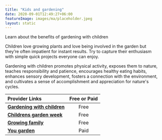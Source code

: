 ```yaml
---
title: "Kids and gardening"
date: 2020-09-01T12:49:27+06:00
featureImage: images/ma/placeholder.jpeg
layout: static
---
```


Learn about the benefits of gardening with children

Children love growing plants and love being involved in the garden but they’re often impatient for instant results. Try to capture their enthusiasm with simple quick projects everyone can enjoy. 

Gardening with children promotes physical activity, exposes them to nature, teaches responsibility and patience, encourages healthy eating habits, enhances sensory development, fosters a connection with the environment, and cultivates a sense of accomplishment and appreciation for nature's cycles.

| Provider Links      | Free or Paid  |  
| :-----------          | :--------------:      |  
| [**Gardening with children**](https://www.gardeningwithchildren.co.uk/family-zone/) | Free | 
| [**Childrens garden week**](https://www.childrensgardeningweek.co.uk/) | Free | 
| [**Growing family**](https://growingfamily.co.uk/gardening-with-children/gardening-for-kids-10-brilliant-garden-projects-to-do-with-children/) | Free | 
| [**You garden**](https://www.yougarden.com/?source=AFFWIN) | Paid | 
  

<br/><br/>






